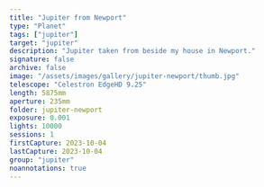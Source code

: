 ```yaml
---
title: "Jupiter from Newport"
type: "Planet"
tags: ["jupiter"]
target: "jupiter"
description: "Jupiter taken from beside my house in Newport."
signature: false
archive: false
image: "/assets/images/gallery/jupiter-newport/thumb.jpg"
telescope: "Celestron EdgeHD 9.25"
length: 5875mm
aperture: 235mm
folder: jupiter-newport
exposure: 0.001
lights: 10000
sessions: 1
firstCapture: 2023-10-04
lastCapture: 2023-10-04
group: "jupiter"
noannotations: true
---
```

